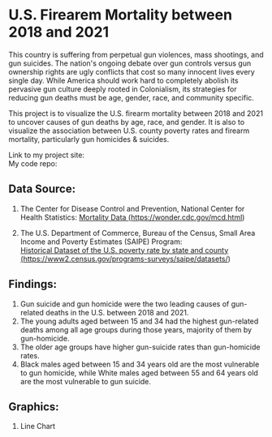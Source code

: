 # U.S. Firearem Mortality  between 2018 and 2021

This country is suffering from perpetual gun violences, mass shootings, and gun suicides. 
The nation's ongoing debate over gun controls versus gun ownership rights are ugly conflicts 
that cost so many innocent lives every single day. While America should work hard to completely abolish its pervasive gun culture deeply rooted in Colonialism, its strategies for reducing gun deaths must be age, gender, race, and community specific.

This project is to visualize the U.S. firearm mortality between 2018 and 2021 to uncover causes of gun deaths by age, race, and gender. It is also to visualize the association between U.S. county poverty rates and firearm mortality, particularly gun homicides & suicides.

Link to my project site: <br>
My code repo:

## Data Source:

1. The Center for Disease Control and Prevention, National Center for Health Statistics:
<a href="https://wonder.cdc.gov/mcd.html" target="_blank"> Mortality Data (https://wonder.cdc.gov/mcd.html) </a>

2. The U.S. Department of Commerce, Bureau of the Census, Small Area Income and Poverty Estimates (SAIPE) Program: <br>
<a href="https://www2.census.gov/programs-surveys/saipe/datasets/" target="_blank">Historical Dataset of the U.S. poverty rate by state and county
(https://www2.census.gov/programs-surveys/saipe/datasets/)</a>

## Findings:
1. Gun suicide and gun homicide were the two leading causes of gun-related deaths in the U.S. between 2018 and 2021.
2. The young adults aged between 15 and 34 had the highest gun-related deaths among all age groups during those years, majority of them by gun-homicide.
3. The older age groups have higher gun-suicide rates than gun-homicide rates.
4. Black males aged between 15 and 34 years old are the most vulnerable to gun homicide, while White males aged between 55 and 64 years old are the most vulnerable to gun suicide.

## Graphics:
1. Line Chart
